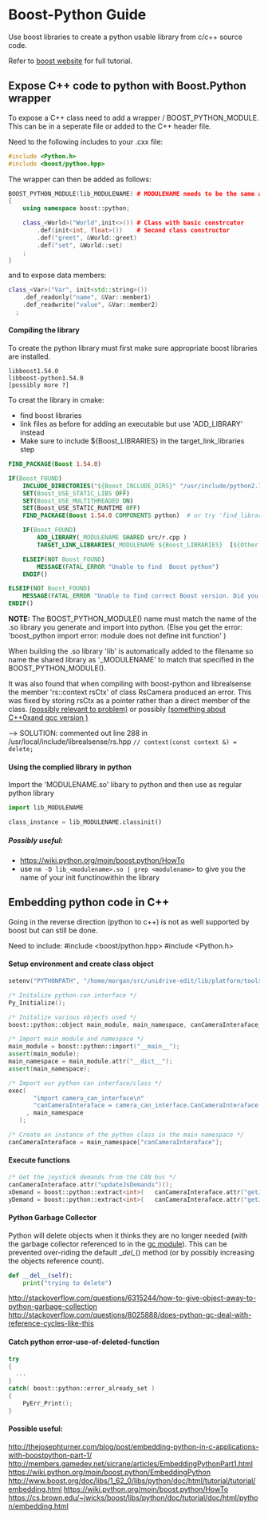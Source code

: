 # Boost-Python Guide

Use boost libraries to create a python usable library from c/c++ source code.

Refer to [boost website](http://www.boost.org/doc/libs/1_62_0/libs/python/doc/html/tutorial/index.html ) for full tutorial.

## Expose C++ code to python with Boost.Python wrapper
To expose a C++ class need to add a wrapper / BOOST_PYTHON_MODULE. This can be in a seperate file or added to the C++ header file.

Need to the following includes to your .cxx file:
```c++
#include <Python.h>
#include <boost/python.hpp>
```
The wrapper can then be added as follows:
```c++
BOOST_PYTHON_MODULE(lib_MODULENAME) # MODULENAME needs to be the same as the created .so libary
{
    using namespace boost::python;

    class_<World>("World",init<>()) # Class with basic constrcutor
        .def(init<int, float>())    # Second class constructor
        .def("greet", &World::greet)
        .def("set", &World::set)
    ;
}
```
and to expose data members:
```c++
class_<Var>("Var", init<std::string>())
    .def_readonly("name", &Var::member1)
    .def_readwrite("value", &Var::member2)
  ;
```

#### Compiling the library
To create the python library must first make sure appropriate boost libraries are installed.

    libboost1.54.0
    libboost-python1.54.0
    [possibly more ?]

To creat the library in cmake:
 - find boost libraries
 - link files as before for adding an executable but use 'ADD_LIBRARY' instead
 - Make sure to include ${Boost_LIBRARIES} in the target_link_libraries step

```cmake
FIND_PACKAGE(Boost 1.54.0)

IF(Boost_FOUND)
    INCLUDE_DIRECTORIES("${Boost_INCLUDE_DIRS}" "/usr/include/python2.7")
    SET(Boost_USE_STATIC_LIBS OFF)
    SET(Boost_USE_MULTITHREADED ON)
    SET(Boost_USE_STATIC_RUNTIME OFF)
    FIND_PACKAGE(Boost 1.54.0 COMPONENTS python)  # or try 'find_library'

    IF(Boost_FOUND)
        ADD_LIBRARY(_MODULENAME SHARED src/r.cpp )
        TARGET_LINK_LIBRARIES(_MODULENAME ${Boost_LIBRARIES}  [${Other libraries to be linked}])

    ELSEIF(NOT Boost_FOUND)
        MESSAGE(FATAL_ERROR "Unable to find  Boost python")
    ENDIF()

ELSEIF(NOT Boost_FOUND)
    MESSAGE(FATAL_ERROR "Unable to find correct Boost version. Did you set BOOST_ROOT?")
ENDIF()
```

__NOTE:__   The BOOST_PYTHON_MODULE() name must match the name of the .so library you generate and import into python. (Else you get the error: 'boost_python import error: module does not define init function' )

When building the .so library 'lib' is automatically added to the filename so name the shared library as '\_MODULENAME' to match that specified in the BOOST_PYTHON_MODULE().

It was also found that when compiling with boost-python and librealsense the member 'rs::context rsCtx' of class RsCamera produced an error. This was fixed by storing rsCtx as a pointer rather than a direct member of the class.
[(possibly relevant to problem)](http://stackoverflow.com/questions/19883092/error-implicitly-deleted-because-the-default-definition-would-be-ill-formed-ve) or possibly [(something about C++0xand gcc version )](http://stackoverflow.com/questions/5966698/error-use-of-deleted-function#5966859)

--> SOLUTION: commented out line 288 in /usr/local/include/librealsense/rs.hpp `// context(const context &) = delete;`

#### Using the complied library in python
Import the 'MODULENAME.so' libary to python and then use as regular python library

```python
import lib_MODULENAME

class_instance = lib_MODULENAME.classinit()
```

##### Possibly useful:
- https://wiki.python.org/moin/boost.python/HowTo
- use `nm -D lib_<modulename>.so | grep <modulename>` to give you the name of your init functinowithin the library






## Embedding python code in C++
Going in the reverse direction (python to c++) is not as well supported by boost but can still be done.

Need to include:
    #include <boost/python.hpp>
    #include <Python.h>

#### Setup environment and create class object
```c++
setenv("PYTHONPATH", "/home/morgan/src/unidrive-edit/lib/platform/tools/can/", 1);

/* Initalize python-can interface */
Py_Initialize();

/* Initalize various objects used */
boost::python::object main_module, main_namespace, canCameraInteraface_module, canCameraInteraface,temp;

/* Import main module and namespace */
main_module = boost::python::import("__main__");
assert(main_module);
main_namespace = main_module.attr("__dict__");
assert(main_namespace);

/* Import our python can interface/class */
exec(
       "import camera_can_interface\n"
       "canCameraInteraface = camera_can_interface.CanCameraInteraface()\n"
     , main_namespace
   );

/* Create an instance of the python class in the main namespace */
canCameraInteraface = main_namespace["canCameraInteraface"];

```

#### Execute functions
```c++
/* Get the joystick demands from the CAN bus */
canCameraInteraface.attr("updateJsDemands")();
xDemand = boost::python::extract<int>(   canCameraInteraface.attr("getJsXdemand")()  )();
yDemand = boost::python::extract<int>(   canCameraInteraface.attr("getJsYdemand")()  )();
```

#### Python Garbage Collector
Python will delete objects when it thinks they are no longer needed (with the garbage collector referenced to in the [gc module](https://docs.python.org/2/library/gc.html)). This can be prevented over-riding the default \__del\__() method (or by possibly increasing the objects reference count).


```python
def __del__(self):
    print("trying to delete")
```

http://stackoverflow.com/questions/6315244/how-to-give-object-away-to-python-garbage-collection
http://stackoverflow.com/questions/8025888/does-python-gc-deal-with-reference-cycles-like-this

#### Catch python error-use-of-deleted-function
```c++
try
{
  ...
}
catch( boost::python::error_already_set )
{
    PyErr_Print();
}
```

#### Possible useful:
http://thejosephturner.com/blog/post/embedding-python-in-c-applications-with-boostpython-part-1/
http://members.gamedev.net/sicrane/articles/EmbeddingPythonPart1.html
https://wiki.python.org/moin/boost.python/EmbeddingPython
http://www.boost.org/doc/libs/1_62_0/libs/python/doc/html/tutorial/tutorial/embedding.html
https://wiki.python.org/moin/boost.python/HowTo
https://cs.brown.edu/~jwicks/boost/libs/python/doc/tutorial/doc/html/python/embedding.html
